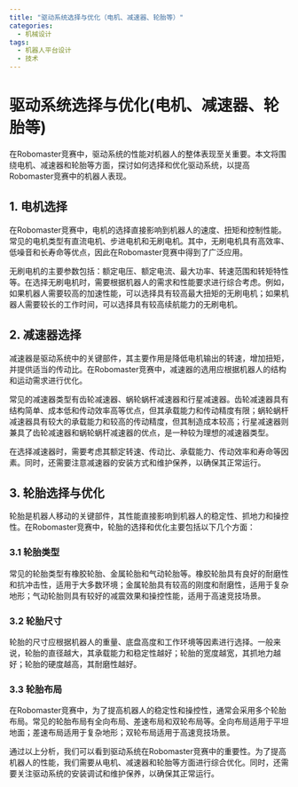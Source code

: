 ```yaml
---  
title: "驱动系统选择与优化（电机、减速器、轮胎等）"  
categories:  
  - 机械设计  
tags: 
  - 机器人平台设计 
  - 技术  
---  
```


# 驱动系统选择与优化(电机、减速器、轮胎等)

在Robomaster竞赛中，驱动系统的性能对机器人的整体表现至关重要。本文将围绕电机、减速器和轮胎等方面，探讨如何选择和优化驱动系统，以提高Robomaster竞赛中的机器人表现。

## 1. 电机选择

在Robomaster竞赛中，电机的选择直接影响到机器人的速度、扭矩和控制性能。常见的电机类型有直流电机、步进电机和无刷电机。其中，无刷电机具有高效率、低噪音和长寿命等优点，因此在Robomaster竞赛中得到了广泛应用。

无刷电机的主要参数包括：额定电压、额定电流、最大功率、转速范围和转矩特性等。在选择无刷电机时，需要根据机器人的需求和性能要求进行综合考虑。例如，如果机器人需要较高的加速性能，可以选择具有较高最大扭矩的无刷电机；如果机器人需要较长的工作时间，可以选择具有较高续航能力的无刷电机。

## 2. 减速器选择

减速器是驱动系统中的关键部件，其主要作用是降低电机输出的转速，增加扭矩，并提供适当的传动比。在Robomaster竞赛中，减速器的选用应根据机器人的结构和运动需求进行优化。

常见的减速器类型有齿轮减速器、蜗轮蜗杆减速器和行星减速器。齿轮减速器具有结构简单、成本低和传动效率高等优点，但其承载能力和传动精度有限；蜗轮蜗杆减速器具有较大的承载能力和较高的传动精度，但其制造成本较高；行星减速器则兼具了齿轮减速器和蜗轮蜗杆减速器的优点，是一种较为理想的减速器类型。

在选择减速器时，需要考虑其额定转速、传动比、承载能力、传动效率和寿命等因素。同时，还需要注意减速器的安装方式和维护保养，以确保其正常运行。

## 3. 轮胎选择与优化

轮胎是机器人移动的关键部件，其性能直接影响到机器人的稳定性、抓地力和操控性。在Robomaster竞赛中，轮胎的选择和优化主要包括以下几个方面：

### 3.1 轮胎类型

常见的轮胎类型有橡胶轮胎、金属轮胎和气动轮胎等。橡胶轮胎具有良好的耐磨性和抗冲击性，适用于大多数环境；金属轮胎具有较高的刚度和耐磨性，适用于复杂地形；气动轮胎则具有较好的减震效果和操控性能，适用于高速竞技场景。

### 3.2 轮胎尺寸

轮胎的尺寸应根据机器人的重量、底盘高度和工作环境等因素进行选择。一般来说，轮胎的直径越大，其承载能力和稳定性越好；轮胎的宽度越宽，其抓地力越好；轮胎的硬度越高，其耐磨性越好。

### 3.3 轮胎布局

在Robomaster竞赛中，为了提高机器人的稳定性和操控性，通常会采用多个轮胎布局。常见的轮胎布局有全向布局、差速布局和双轮布局等。全向布局适用于平坦地面；差速布局适用于复杂地形；双轮布局适用于高速竞技场景。

通过以上分析，我们可以看到驱动系统在Robomaster竞赛中的重要性。为了提高机器人的性能，我们需要从电机、减速器和轮胎等方面进行综合优化。同时，还需要关注驱动系统的安装调试和维护保养，以确保其正常运行。 
